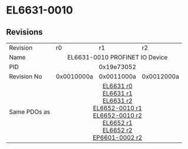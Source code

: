 # EL6631-0010

## Revisions
<table>
<tr>
<td>Revision</td>
<td>r0</td>
<td>r1</td>
<td>r2</td>
</tr>
<tr>
<td>Name</td>
<td colspan=3 align="center">EL6631-0010 PROFINET IO Device</td>
</tr>
<tr>
<td>PID</td>
<td colspan=3 align="center">0x19e73052</td>
</tr>
<tr>
<td>Revision No</td>
<td>0x0010000a</td>
<td>0x0011000a</td>
<td>0x0012000a</td>
</tr>
<tr>
<td>Same PDOs as</td>
<td colspan=3 align="center"><a href="EL6631.md">EL6631 r0</a><br/><a href="EL6631.md">EL6631 r1</a><br/><a href="EL6631.md">EL6631 r2</a><br/><a href="EL6652-0010.md">EL6652-0010 r1</a><br/><a href="EL6652-0010.md">EL6652-0010 r2</a><br/><a href="EL6652.md">EL6652 r1</a><br/><a href="EL6652.md">EL6652 r2</a><br/><a href="EP6601-0002.md">EP6601-0002 r2</a></td>
</tr>
</table>
